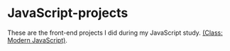 # JavaScript-projects


These are the front-end projects I did during my JavaScript study. [(Class: Modern JavaScript)](https://www.udemy.com/course/modern-javascript-from-novice-to-ninja/).
